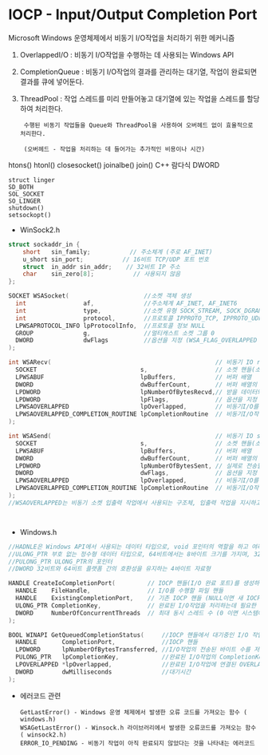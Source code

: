 # IOCP - Input/Output Completion Port

  Microsoft Windows 운영체제에서 비동기 I/O작업을 처리하기 위한 메커니즘
  

1. OverlappedI/O : 비동기 I/O작업을 수행하는 데 사용되는 Windows API

2. CompletionQueue : 비동기 I/O작업의 결과를 관리하는 대기열, 작업이 완료되면 결과를 큐에 넣어둔다.

3. ThreadPool : 작업 스레드를 미리 만들어놓고 대기열에 있는 작업을 스레드를 할당하여 처리한다.

        수행된 비동기 작업들을 Queue와 ThreadPool을 사용하여 오버헤드 없이 효율적으로 처리한다.
        
        (오버헤드 - 작업을 처리하는 데 들어가는 추가적인 비용이나 시간)
htons()
	htonl()
	closesocket()
	joinalbe()
	join()
	C++ 람다식
	DWORD
	
	
	
	struct linger
	SD_BOTH
	SOL_SOCKET
	SO_LINGER
	shutdown()
	setsockopt()

- WinSock2.h

```cpp
struct sockaddr_in {
    short   sin_family;           // 주소체계 (주로 AF_INET)
    u_short sin_port;           // 16비트 TCP/UDP 포트 번호
    struct  in_addr sin_addr;    // 32비트 IP 주소
    char    sin_zero[8];           // 사용되지 않음
};

SOCKET WSASocket(                     //소켓 객체 생성
  int                af,              //주소체계 AF_INET, AF_INET6
  int                type,            //소켓 유형 SOCK_STREAM, SOCK_DGRAM 
  int                protocol,        //프로토콜 IPPROTO_TCP, IPPROTO_UDP
  LPWSAPROTOCOL_INFO lpProtocolInfo,  //프로토콜 정보 NULL
  GROUP              g,               //멀티캐스트 소켓 그룹 0
  DWORD              dwFlags          //옵션을 지정 (WSA_FLAG_OVERLAPPED 비동기식 소켓 생성)
);

int WSARecv(                                              // 비동기 IO recv
  SOCKET                             s,                   // 소켓 핸들(소켓의 유일한 식별자)
  LPWSABUF                           lpBuffers,           // 버퍼 배열
  DWORD                              dwBufferCount,       // 버퍼 배열의 원소 개수
  LPDWORD                            lpNumberOfBytesRecvd,// 받을 데이터의 크기
  LPDWORD                            lpFlags,             // 옵션을 지정
  LPWSAOVERLAPPED                    lpOverlapped,        // 비동기I/O를 위한 OVERLAPPED구조체 작업 정보를 저장
  LPWSAOVERLAPPED_COMPLETION_ROUTINE lpCompletionRoutine  // 비동기I/O작업 완료 후 호출된 콜백 함수 (NULL인경우 블로킹)
);

int WSASend(                                              // 비동기 IO send
  SOCKET                             s,                   // 소켓 핸들(소켓의 유일한 식별자)
  LPWSABUF                           lpBuffers,           // 버퍼 배열
  DWORD                              dwBufferCount,       // 버퍼 배열의 원소 개수
  LPDWORD                            lpNumberOfBytesSent, // 실제로 전송할 데이터의 크기
  DWORD                              dwFlags,             // 옵션을 지정
  LPWSAOVERLAPPED                    lpOverlapped,        // 비동기I/O를 위한 OVERLAPPED구조체 작업 정보를 저장
  LPWSAOVERLAPPED_COMPLETION_ROUTINE lpCompletionRoutine  // 비동기I/O작업 완료 후 호출될 콜백 함수 (NULL인경우 블로킹)
);
//WSAOVERLAPPED는 비동기 소켓 입출력 작업에서 사용되는 구조체, 입출력 작업을 지시하고 작업이 완료될 때 정보를 제공.




```
- Windows.h

```cpp
//HADNLE은 Windows API에서 사용되는 데이터 타입으로, void 포인터의 역할을 하고 여러 정보들을 저장한다.
//ULONG_PTR 부호 없는 정수형 데이터 타입으로, 64비트에서는 8바이트 크기를 가지며, 32비트에서는 4바이트 크기를 가집니다.
//PULONG_PTR ULONG_PTR의 포인터
//DWORD 32비트와 64비트 플랫폼 간의 호환성을 유지하는 4바이트 자료형

HANDLE CreateIoCompletionPort(         // IOCP 핸들(I/O 완료 포트)를 생성하고, ICOP 핸들과 파일 핸들을 연결
  HANDLE    FileHandle,                // I/O를 수행할 파일 핸들
  HANDLE    ExistingCompletionPort,    // 기존 IOCP 핸들 (NULL이면 새 IOCP 생성)
  ULONG_PTR CompletionKey,             // 완료된 I/O작업을 처리하는데 필요한 추가 정보를 제공 (NULL이면 추가정보가 없는것)
  DWORD     NumberOfConcurrentThreads  // 최대 동시 스레드 수 (0 이면 시스템에서 결정)
);

BOOL WINAPI GetQueuedCompletionStatus(     //IOCP 핸들에서 대기중인 I/O 작업의 결과를 검색
  HANDLE       CompletionPort,             //IOCP 핸들
  LPDWORD      lpNumberOfBytesTransferred, //I/O작업의 전송된 바이트 수를 저장할 DWORD포인터
  PULONG_PTR   lpCompletionKey,            //완료된 I/O작업의 CompletionKey를 저장할 ULONG_PTR
  LPOVERLAPPED *lpOverlapped,              //완료된 I/O작업에 연결된 OVERLAPPED구조체의 주소를 저장
  DWORD        dwMilliseconds              //대기시간
);
```
      
- 에러코드 관련

      GetLastError() - Windows 운영 체제에서 발생한 오류 코드를 가져오는 함수 ( windows.h) 
      WSAGetLastError() - Winsock.h 라이브러리에서 발생한 오류코드를 가져오는 함수 ( winsock2.h)
      ERROR_IO_PENDING - 비동기 작업이 아직 완료되지 않았다는 것을 나타내는 에러코드
